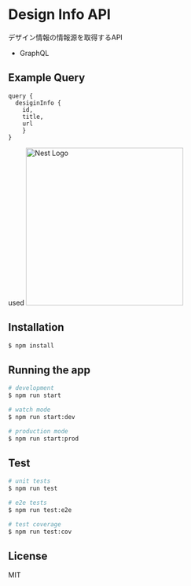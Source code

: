 # Design Info API
デザイン情報の情報源を取得するAPI
- GraphQL

## Example Query

```
query {
  desiginInfo {
    id,
    title,
    url
	}
}
```




  used 
  <a href="http://nestjs.com/" target="blank"><img src="https://nestjs.com/img/logo_text.svg" width="320" alt="Nest Logo" /></a>



## Installation

```bash
$ npm install
```

## Running the app

```bash
# development
$ npm run start

# watch mode
$ npm run start:dev

# production mode
$ npm run start:prod
```

## Test

```bash
# unit tests
$ npm run test

# e2e tests
$ npm run test:e2e

# test coverage
$ npm run test:cov
```


## License
MIT
